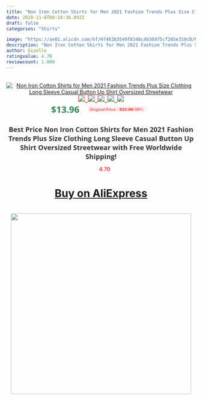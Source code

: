 ```yaml
---
title: "Non Iron Cotton Shirts for Men 2021 Fashion Trends Plus Size Clothing Long Sleeve Casual Button Up Shirt Oversized Streetwear"
date: 2020-11-6T08:10:36.892Z
draft: false
categories: "Shirts"

image: "https://ae01.alicdn.com/kf/H746383549f8348c4b36975cf265e310cB/Non-Iron-Cotton-Shirts-for-Men-2021-Fashion-Trends-Plus-Size-Clothing-Long-Sleeve-Casual-Button.jpg"
description: "Non Iron Cotton Shirts for Men 2021 Fashion Trends Plus Size Clothing Long Sleeve Casual Button Up Shirt Oversized Streetwear"
author: Giselle
ratingvalue: 4.70
reviewcount: 1.000
---
```

<br>
<div style="text-align: center;">
<a href="https://s.click.aliexpress.com/e/_AS2qTj" target="_blank" rel="nofollow noopener noreferrer"><img alt="Non Iron Cotton Shirts for Men 2021 Fashion Trends Plus Size Clothing Long Sleeve Casual Button Up Shirt Oversized Streetwear" class="magnifier-image" src="https://ae01.alicdn.com/kf/H746383549f8348c4b36975cf265e310cB/Non-Iron-Cotton-Shirts-for-Men-2021-Fashion-Trends-Plus-Size-Clothing-Long-Sleeve-Casual-Button.jpg_640x640.jpg">
<br>
<img style="border:1px solid salmon" src="https://ae01.alicdn.com/kf/H746383549f8348c4b36975cf265e310cB/Non-Iron-Cotton-Shirts-for-Men-2021-Fashion-Trends-Plus-Size-Clothing-Long-Sleeve-Casual-Button.jpg_120x120.jpg">&nbsp;&nbsp;<img style="border:1px solid salmon" src="https://ae01.alicdn.com/kf/H17cdacbc6d3e4816b358aca6117eda3fE/Non-Iron-Cotton-Shirts-for-Men-2021-Fashion-Trends-Plus-Size-Clothing-Long-Sleeve-Casual-Button.jpg_120x120.jpg">&nbsp;&nbsp;<img style="border:1px solid salmon" src="https://ae01.alicdn.com/kf/H6cdc14f2f64e4da8a59b120309a88e79b/Non-Iron-Cotton-Shirts-for-Men-2021-Fashion-Trends-Plus-Size-Clothing-Long-Sleeve-Casual-Button.jpg_120x120.jpg">&nbsp;&nbsp;<img style="border:1px solid salmon" src="https://ae01.alicdn.com/kf/H52a6ed810a9f4d9fa415fc5592ccfffex/Non-Iron-Cotton-Shirts-for-Men-2021-Fashion-Trends-Plus-Size-Clothing-Long-Sleeve-Casual-Button.jpg_120x120.jpg">&nbsp;&nbsp;<img style="border:1px solid salmon" src="https://ae01.alicdn.com/kf/H691c292c7eb14143956b7f2c80171bcan/Non-Iron-Cotton-Shirts-for-Men-2021-Fashion-Trends-Plus-Size-Clothing-Long-Sleeve-Casual-Button.jpg_120x120.jpg"></a></div><br0>
<div style="text-align: center;"><span style="background-color: white; border: 0px; box-sizing: border-box; color: seagreen; display: inline-block; font-family: &quot;open sans&quot; , &quot;arial&quot; , &quot;helvetica&quot; , sans-serif , &quot;heiti&quot;; font-size: 24px; font-stretch: inherit; font-weight: 700; line-height: inherit; margin: 0px 10px 0px 0px; padding: 0px; vertical-align: middle;">$13.96 </span>
<span style="background: rgb(255 , 241 , 241); border-radius: 3px; border: 0px; box-sizing: border-box; color: #ff4747; display: inline-block; font-family: inherit; font-size: 12px; font-stretch: inherit; font-style: inherit; font-variant: inherit; font-weight: 600; line-height: inherit; margin: 0px; padding: 2px 5px; transform: scale(0.9); vertical-align: middle;">Original Price : <b style="text-decoration: line-through;">$22.88 </b> 39%&nbsp;&nbsp;</span></div>
<h1 style="color: #333333; display: inline-block; font-family: &quot;open sans&quot; , &quot;arial&quot; , &quot;helvetica&quot; , sans-serif , &quot;heiti&quot;; font-size: 18px; font-stretch: inherit; font-weight: 700; text-align: center;">Best Price Non Iron Cotton Shirts for Men 2021 Fashion Trends Plus Size Clothing Long Sleeve Casual Button Up Shirt Oversized Streetwear with Free Worldwide Shipping!</h1>
<div style="color: #ff4747; text-align: center;">
<img src="https://4.bp.blogspot.com/-M0ZcTcb-5uY/XleCXlxnR4I/AAAAAAAAAEc/OrjgMkXV1oMQFaCRZj5HQwOCBcu3w1FegCPcBGAYYCw/s1600/star.png" style="height: 15px;">&nbsp;<b>4.70</b></div>
<div class="button_cont" align="center"><a class="buynow_a" href="https://s.click.aliexpress.com/e/_AS2qTj" target="_blank" rel="nofollow noopener noreferrer"><H1>Buy on AliExpress</H1></a></div><br>
<div class="separator" style="clear: both; text-align: center;">
<img src="https://lh3.googleusercontent.com/-pTy5HemUv9M/XlePHvY0dAI/AAAAAAAAAE4/0nX5iRUoIWY8eMW9Dpxeirr157OZliDIgCLcBGAsYHQ/s1600/badge.gif" width="480">
</div>
